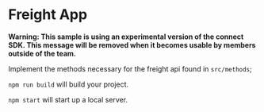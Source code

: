 # Freight App

**Warning: This sample is using an experimental version of the connect SDK. This message will be removed when it becomes usable by members outside of the team.**

Implement the methods necessary for the freight api found in `src/methods`;

`npm run build` will build your project.

`npm start` will start up a local server.
